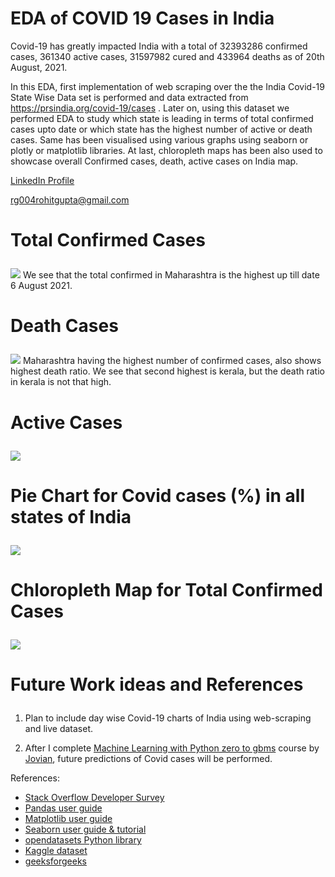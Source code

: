 # EDA of COVID 19 Cases in India
Covid-19 has greatly impacted India with a total of 32393286 confirmed cases, 361340 active cases, 31597982 cured and 433964 deaths as of 20th August, 2021.

In this EDA, first implementation of web scraping over the the India Covid-19 State Wise Data set is performed and data extracted from https://prsindia.org/covid-19/cases . Later on, using this dataset we performed EDA to study which state is leading in terms of total confirmed cases upto date or which state has the highest number of active or death cases. Same has been visualised using various graphs using seaborn or plotly or matplotlib libraries. At last, chloropleth maps has been also used to showcase overall Confirmed cases, death, active cases on India map.

[LinkedIn Profile](https://www.linkedin.com/in/rohit-gupta-6448b716a)

[rg004rohitgupta@gmail.com](rg004rohitgupta@gmail.com)

# <b><p>Total Confirmed Cases</b></p>

<img src="https://github.com/samarth1100/Covid_19_Data_Analysis_INDIA/blob/main/Confirmed%20cases.png">
We see that the total confirmed in Maharashtra is the highest up till date 6 August 2021.

# <b><p>Death Cases</b></p>

<img src="https://github.com/samarth1100/Covid_19_Data_Analysis_INDIA/blob/main/death%20cases.jfif">
Maharashtra having the highest number of confirmed cases, also shows highest death ratio. We see that second highest is kerala, but the death ratio in kerala is not that high. 

# <b><p>Active Cases</b></p>

<img src="https://github.com/samarth1100/Covid_19_Data_Analysis_INDIA/blob/main/active%20cases.jfif">

# <b><p>Pie Chart for Covid cases (%) in all states of India</b></p>

<img src="https://github.com/samarth1100/Covid_19_Data_Analysis_INDIA/blob/main/pie%20chart.jfif">

# <b><p>Chloropleth Map for Total Confirmed Cases</b></p>

<img src="https://github.com/samarth1100/Covid_19_Data_Analysis_INDIA/blob/main/confirmed%20cases%20chloropleth%20map.jfif">

# <b><p>Future Work ideas and References</b></p>

1) Plan to include day wise Covid-19 charts of India using web-scraping and live dataset. 

2) After I complete [Machine Learning with Python zero to gbms](https://jovian.ai/learn/machine-learning-with-python-zero-to-gbms) course by [Jovian](jovian.ai), future predictions of Covid cases will be performed.

  References:

- [Stack Overflow Developer Survey](https://insights.stackoverflow.com)
- [Pandas user guide](https://pandas.pydata.org)
- [Matplotlib user guide](https://matplotlib.org)
- [Seaborn user guide & tutorial](https://seaborn.pydata.org/tutorial.html)
- [opendatasets Python library](https://github.com/JovianML/opendatasets)
- [Kaggle dataset](https://www.kaggle.com/)
- [geeksforgeeks](https://www.geeksforgeeks.org)

